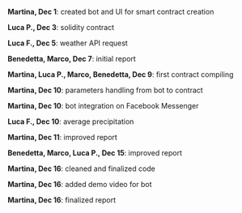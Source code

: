 **Martina, Dec 1**: created bot and UI for smart contract creation

**Luca P., Dec 3**: solidity contract

**Luca F., Dec 5**: weather API request

**Benedetta, Marco, Dec 7**: initial report

**Martina, Luca P., Marco, Benedetta, Dec 9**: first contract compiling

**Martina, Dec 10**: parameters handling from bot to contract

**Martina, Dec 10**: bot integration on Facebook Messenger

**Luca F., Dec 10**: average precipitation

**Martina, Dec 11**: improved report 

**Benedetta, Marco, Luca P., Dec 15**: improved report

**Martina, Dec 16**: cleaned and finalized code

**Martina, Dec 16**: added demo video for bot

**Martina, Dec 16**: finalized report
